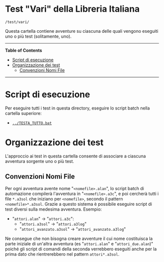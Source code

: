 # Test "Vari" della Libreria Italiana

    /test/vari/

Questa cartella contiene avventure su ciascuna delle quali vengono eseguiti uno o più test (solitamente, uno).


-----

**Table of Contents**

<!-- MarkdownTOC autolink="true" bracket="round" autoanchor="false" lowercase="only_ascii" uri_encoding="true" levels="1,2,3" -->

- [Script di esecuzione](#script-di-esecuzione)
- [Organizzazione dei test](#organizzazione-dei-test)
    - [Convenzioni Nomi File](#convenzioni-nomi-file)

<!-- /MarkdownTOC -->

-----

# Script di esecuzione

Per eseguire tutti i test in questa directory, eseguire lo script batch nella cartella superiore:

- [`../TESTA_TUTTO.bat`][TESTA_TUTTO]

# Organizzazione dei test

L'approccio ai test in questa cartella consente di associare a ciascuna avventura sorgente uno o più test.

## Convenzioni Nomi File

Per ogni avventura avente nome "`<nomefile>.alan`", lo script batch di automazione compilerà l'avventura in "`<nomefile>.a3c`", e poi cercherà tutti i file `*.a3sol` che iniziano per `<nomefile>`, secondo il pattern `<nomefile>*.a3sol`. Grazie a questo sistema è possibile eseguire script di test diversi sulla medesima avventura. Esempio:

- "`attori.alan`" -> "`attori.a3c`":
    -  "`attori.a3sol`" -> "`attori.a3log`"
    -  "`attori_avanzato.a3sol`" -> "`attori_avanzato.a3log`"

Ne consegue che non bisogna creare avventure il cui nome costituisca la parte iniziale di un'altra avventura (es "`attori.alan`" e "`attori_due.alan`)" poiché gli script di comandi della seconda verrebbero eseguiti anche per la prima dato che rientrerebbero nel pattern `attori*.a3sol`.

<!-----------------------------------------------------------------------------
                               REFERENCE LINKS                                
------------------------------------------------------------------------------>

<!-- File di Progetto -->

[TESTA_TUTTO]: ../TESTA_TUTTO.bat


<!-- EOF -->